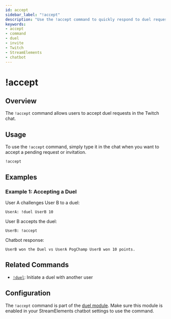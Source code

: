 ```yaml
---
id: accept
sidebar_label: "!accept"
description: "Use the !accept command to quickly respond to duel requests in your Twitch chat."
keywords:
- accept
- command
- duel
- invite
- Twitch
- StreamElements
- chatbot
---
```


# !accept

## Overview

The `!accept` command allows users to accept duel requests in the Twitch chat.

## Usage

To use the `!accept` command, simply type it in the chat when you want to accept a pending request or invitation.

```
!accept
```

## Examples

### Example 1: Accepting a Duel

User A challenges User B to a duel:
```
UserA: !duel UserB 10
```

User B accepts the duel:
```
UserB: !accept
```

Chatbot response:
```
UserB won the Duel vs UserA PogChamp UserB won 10 points.
```

## Related Commands

- [`!duel`](duel.md): Initiate a duel with another user

## Configuration

The `!accept` command is part of the [duel module](../../modules/duel). Make sure this module is enabled in your StreamElements chatbot settings to use the command.
